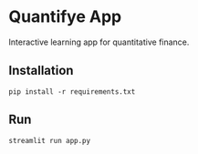 # Quantifye App
Interactive learning app for quantitative finance.

## Installation
```
pip install -r requirements.txt
```

## Run
```
streamlit run app.py
```